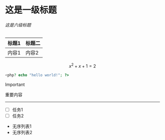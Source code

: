 # 这是一级标题

###### 这是六级标题



| 标题1 | 标题二 |
| ----- | ------ |
| 内容1 | 内容2  |

$$
x^2+x+1=2
$$

```php
<php? echo "hello world!"; ?>
```

> [!IMPORTANT]
>
> 重要内容

------

- [ ] 任务1
- [ ] 任务2

- 无序列表1
- 无序列表2